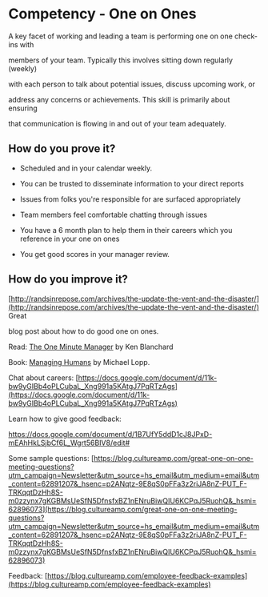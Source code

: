 # Competency - One on Ones

A key facet of working and leading a team is performing one on one check-ins with

members of your team. Typically this involves sitting down regularly (weekly)

with each person to talk about potential issues, discuss upcoming work, or

address any concerns or achievements. This skill is primarily about ensuring

that communication is flowing in and out of your team adequately.

## How do you prove it?

* Scheduled and in your calendar weekly.

* You can be trusted to disseminate information to your direct reports

* Issues from folks you're responsible for are surfaced appropriately

* Team members feel comfortable chatting through issues

* You have a 6 month plan to help them in their careers which you reference in your one on ones

* You get good scores in your manager review.

## How do you improve it?

[http://randsinrepose.com/archives/the-update-the-vent-and-the-disaster/](http://randsinrepose.com/archives/the-update-the-vent-and-the-disaster/)  Great

blog post about how to do good one on ones.

Read: [The One Minute Manager](https://www.amazon.ca/Minute-Manager-Kenneth-Blanchard-Ph-D/dp/074350917X) by  Ken Blanchard

Book: [Managing Humans](https://www.amazon.com/Managing-Humans-Humorous-Software-Engineering/dp/1430243147) by Michael Lopp.

Chat about careers: [https://docs.google.com/document/d/11k-bw9yGIBb4oPLCubaL_Xng991a5KAtgJ7PqRTzAgs](https://docs.google.com/document/d/11k-bw9yGIBb4oPLCubaL_Xng991a5KAtgJ7PqRTzAgs)

Learn how to give good feedback: 

https://docs.google.com/document/d/1B7UfY5ddD1cJ8JPxD-mEAhHkLSjbCf6L_Wgrt56BIV8/edit#

Some sample questions: [https://blog.cultureamp.com/great-one-on-one-meeting-questions?utm_campaign=Newsletter&utm_source=hs_email&utm_medium=email&utm_content=62891207&_hsenc=p2ANqtz-9E8qS0pFFa3z2riJA8nZ-PUT_F-TRKqqtDzHh8S-m0zzynx7gKGBMsUeSfN5DfnsfxBZ1nENruBiwQIU6KCPqJ5RuohQ&_hsmi=62896073](https://blog.cultureamp.com/great-one-on-one-meeting-questions?utm_campaign=Newsletter&utm_source=hs_email&utm_medium=email&utm_content=62891207&_hsenc=p2ANqtz-9E8qS0pFFa3z2riJA8nZ-PUT_F-TRKqqtDzHh8S-m0zzynx7gKGBMsUeSfN5DfnsfxBZ1nENruBiwQIU6KCPqJ5RuohQ&_hsmi=62896073)

Feedback: [https://blog.cultureamp.com/employee-feedback-examples](https://blog.cultureamp.com/employee-feedback-examples)

